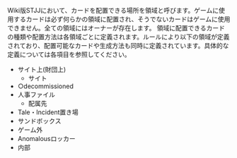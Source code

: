 Wiki版STJJにおいて、カードを配置できる場所を領域と呼びます。ゲームに使用するカードは必ず何らかの領域に配置され、そうでないカードはゲームに使用できません。全ての領域にはオーナーが存在します。
領域に配置できるカードの種類や配置方法は各領域ごとに定義されます。ルールにより以下の領域が定義されており、配置可能なカードや生成方法も同時に定義されています。具体的な定義については各項目を参照してください。
+ サイト上(財団上)
    + サイト
+ ○decommissioned
+ 人事ファイル
    + 配属先
+ Tale・Incident置き場
+ サンドボックス
+ ゲーム外
+ Anomalousロッカー
+ 内部